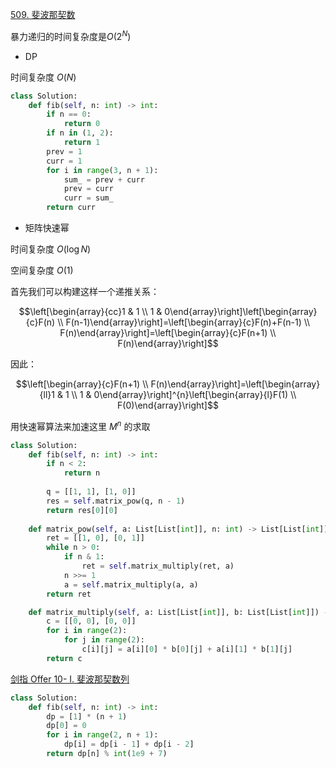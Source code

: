 [509. 斐波那契数](https://leetcode-cn.com/problems/fibonacci-number/)

暴力递归的时间复杂度是$O(2^N)$

- DP

时间复杂度 $O(N)$

```python
class Solution:
    def fib(self, n: int) -> int:
        if n == 0:
            return 0
        if n in (1, 2):
            return 1
        prev = 1
        curr = 1
        for i in range(3, n + 1):
            sum_ = prev + curr
            prev = curr
            curr = sum_
        return curr
```


- 矩阵快速幂

时间复杂度 $O(\log N)$

空间复杂度 $O(1)$

首先我们可以构建这样一个递推关系：

$$\left[\begin{array}{cc}1 & 1 \\ 1 & 0\end{array}\right]\left[\begin{array}{c}F(n) \\ F(n-1)\end{array}\right]=\left[\begin{array}{c}F(n)+F(n-1) \\ F(n)\end{array}\right]=\left[\begin{array}{c}F(n+1) \\ F(n)\end{array}\right]$$

因此：

$$\left[\begin{array}{c}F(n+1) \\ F(n)\end{array}\right]=\left[\begin{array}{ll}1 & 1 \\ 1 & 0\end{array}\right]^{n}\left[\begin{array}{l}F(1) \\ F(0)\end{array}\right]$$

用快速幂算法来加速这里 $M^n$ 的求取

```python
class Solution:
    def fib(self, n: int) -> int:
        if n < 2:
            return n
        
        q = [[1, 1], [1, 0]]
        res = self.matrix_pow(q, n - 1)
        return res[0][0]
    
    def matrix_pow(self, a: List[List[int]], n: int) -> List[List[int]]:
        ret = [[1, 0], [0, 1]]
        while n > 0:
            if n & 1:
                ret = self.matrix_multiply(ret, a)
            n >>= 1
            a = self.matrix_multiply(a, a)
        return ret

    def matrix_multiply(self, a: List[List[int]], b: List[List[int]]) -> List[List[int]]:
        c = [[0, 0], [0, 0]]
        for i in range(2):
            for j in range(2):
                c[i][j] = a[i][0] * b[0][j] + a[i][1] * b[1][j]
        return c
```

[剑指 Offer 10- I. 斐波那契数列](https://leetcode-cn.com/problems/fei-bo-na-qi-shu-lie-lcof/)

```python
class Solution:
    def fib(self, n: int) -> int:
        dp = [1] * (n + 1)
        dp[0] = 0
        for i in range(2, n + 1):
            dp[i] = dp[i - 1] + dp[i - 2]
        return dp[n] % int(1e9 + 7)
```